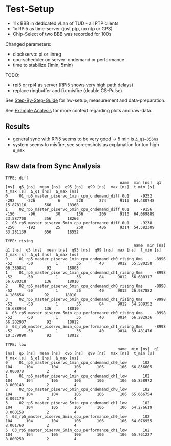 # Test-Setup

- 11x BBB in dedicated vLan of TUD - all PTP clients
- 1x RPi5 as time-server (just ptp, no ntp or GPS)
- Chip-Select of two BBB was recorded for 100s

Changed parameters:

- clockservo: pi or linreg
- cpu-scheduler on server: ondemand or performance
- time to stabilize (1min, 5min)

TODO:

- rpi5 or rpi4 as server (RPi5 shows very high path delays)
- replace ringbuffer and fix misfire (double CS-Pulse)

See [Step-By-Step-Guide](https://orgua.github.io/shepherd/dev/time_sync_measurement/readme.html) for hw-setup, measurement and data-preparation.

See [Example Analysis](https://orgua.github.io/shepherd/dev/time_sync_analysis/readme.html#) for more context regarding plots and raw-data.


## Results

- general sync with RPi5 seems to be very good -> 5 min is `Δ_q1=356ns`
- system seems to misfire, see screenshots as explanation for too high `Δ_max`

## Raw data from Sync Analysis

```
TYPE: diff
                                                  name  min [ns]  q1 [ns]  q5 [ns]  mean [ns]  q95 [ns]  q99 [ns]  max [ns]  t_min [s]  t_max [s]  Δ_q1 [ns]  Δ_max [ns]
0     01_rp5_master_piservo_1min_cpu_ondemand_diff_0u1     -9252     -292     -226          6       228       274      9116  64.480748  15.878116        566       18368
1     02_rp5_master_piservo_5min_cpu_ondemand_diff_0u1     -9156     -150      -96         30       156       206      9110  64.089889  23.587700        356       18266
2  03_rp5_master_piservo_5min_cpu_performance_diff_0u1     -9238     -250     -192         25       260       406      9314  54.582309  33.281139        656       18552

TYPE: rising
                                                        name  min [ns]  q1 [ns]  q5 [ns]  mean [ns]  q95 [ns]  q99 [ns]  max [ns]  t_min [s]  t_max [s]  Δ_q1 [ns]  Δ_max [ns]
0     01_rp5_master_piservo_1min_cpu_ondemand_ch0_rising_0ms     -8996      -52      -50          1        36        40      9012  55.580258  66.380841         92       18008
1     01_rp5_master_piservo_1min_cpu_ondemand_ch1_rising_0ms     -8998      -52      -50          1        36        84      9012  56.680317  56.680318        136       18010
2     02_rp5_master_piservo_5min_cpu_ondemand_ch0_rising_0ms     -8998      -52      -50          1        36        40      9012  26.987882   4.186654         92       18010
3     02_rp5_master_piservo_5min_cpu_ondemand_ch1_rising_0ms     -8998      -52      -50          1        36        84      9012  54.289352  46.688944        136       18010
4  03_rp5_master_piservo_5min_cpu_performance_ch0_rising_0ms     -8998      -52      -50          1        36        40      9014  66.282936  66.282937         92       18012
5  03_rp5_master_piservo_5min_cpu_performance_ch1_rising_0ms     -8998      -52      -50          1        36        40      9014  39.481476  10.379890         92       18012

TYPE: low
                                                 name  min [ns]  q1 [ns]  q5 [ns]  mean [ns]  q95 [ns]  q99 [ns]  max [ns]  t_min [s]  t_max [s]  Δ_q1 [ns]  Δ_max [ns]
0     01_rp5_master_piservo_1min_cpu_ondemand_ch0_low       102      104      104        104       106       106       106  66.856605   8.000078          2           4
1     01_rp5_master_piservo_1min_cpu_ondemand_ch1_low       102      104      104        105       106       106       106  65.858972   8.000148          2           4
2     02_rp5_master_piservo_5min_cpu_ondemand_ch0_low       102      104      104        104       106       106       106  65.666754   8.002179          2           4
3     02_rp5_master_piservo_5min_cpu_ondemand_ch1_low       102      104      104        105       106       106       106  64.276619   8.000158          2           4
4  03_rp5_master_piservo_5min_cpu_performance_ch0_low       102      104      104        104       106       106       106  64.076955   8.001760          2           4
5  03_rp5_master_piservo_5min_cpu_performance_ch1_low       102      104      104        105       106       106       106  65.761227   8.000250          2           4
```
